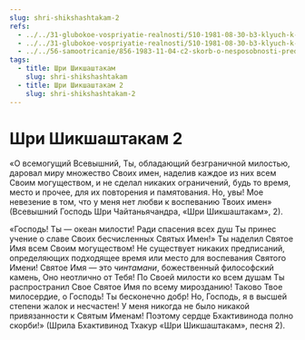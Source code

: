 ```yaml
---
slug: shri-shikshashtakam-2
refs:
  - ../../31-glubokoe-vospriyatie-realnosti/510-1981-08-30-b3-klyuch-k-vratam-vajkunthi-nastroenie-vtorogo-stiha-shikshashtaki.md
  - ../../31-glubokoe-vospriyatie-realnosti/510-1981-08-30-b3-klyuch-k-vratam-vajkunthi-nastroenie-vtorogo-stiha-shikshashtaki.md
  - ../../56-samootricanie/856-1983-11-04-c2-skorb-o-nesposobnosti-predatsya-krishne.md
tags:
  - title: Шри Шикшаштакам
    slug: shri-shikshashtakam
  - title: Шри Шикшаштакам 2
    slug: shri-shikshashtakam-2
---
```


# Шри Шикшаштакам 2

«О всемогущий Всевышний, Ты, обладающий безграничной милостью, даровал миру множество Своих имен, наделив каждое из них всем Своим могуществом, и не сделал никаких ограничений, будь то время, место и прочее, для их повторения и памятования. Но, увы! Мое невезение в том, что у меня нет любви к воспеванию Твоих имен» (Всевышний Господь Шри Чайтаньячандра, «Шри Шикшаштакам», 2).

«Господь! Ты — океан милости! Ради спасения всех душ Ты принес учение о славе Своих бесчисленных Святых Имен!» Ты наделил Святое Имя всем Своим могуществом! Не существует никаких предписаний, определяющих подходящее время или место для воспевания Святого Имени! Святое Имя — это *чинтамани*, божественный философский камень, Оно неотлично от Тебя! По Своей милости ко всем душам Ты распространил Свое Святое Имя по всему мирозданию! Таково Твое милосердие, о Господь! Ты бесконечно добр! Но, Господь, я в высшей степени жалок и несчастен! У меня никогда не было никакой привязанности к Святым Именам! Поэтому сердце Бхактивинода полно скорби!» (Шрила Бхактивинод Тхакур «Шри Шикшаштакам», песня 2).



